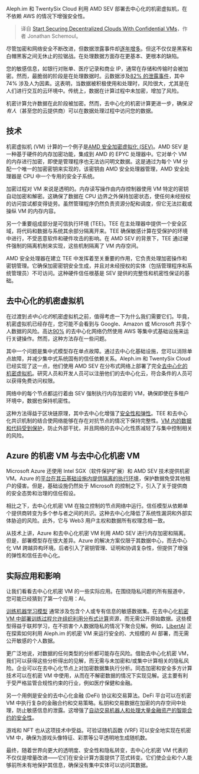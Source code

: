 
<!--
title: 使用机密虚拟机开始保护去中心化云
cover: https://cdn.thenewstack.io/media/2024/10/f0c8c787-fabrizio-conti-athvihiobko-unsplash-scaled.jpg
-->

Aleph.im 和 TwentySix Cloud 利用 AMD SEV 部署去中心化的机密虚拟机，在不依赖 AWS 的情况下增强安全性。

> 译自 [Start Securing Decentralized Clouds With Confidential VMs](https://thenewstack.io/start-securing-decentralized-clouds-with-confidential-vms/)，作者 Jonathan Schemoul。

尽管加密和网络安全不断改进，但数据泄露事件却[逐年增多](https://www.statista.com/statistics/273550/data-breaches-recorded-in-the-united-states-by-number-of-breaches-and-records-exposed/)。但这不仅仅是黑客和白帽黑客之间无休止的拉锯战。在处理数据方面存在更基本、更根本的缺陷。

您的敏感信息，如银行对账单、医疗记录和商业 IP，通常在存储和传输时会被加密。然而，最脆弱的阶段是在处理数据时。云数据涉及[82% 的泄露事件](https://secureframe.com/blog/data-breach-statistics/)，其中 74% 涉及人为因素。这表明，当数据被积极使用和处理时，风险很大，尤其是在人们进行交互的云环境中。传统上，数据在计算过程中未加密，增加了风险。

机密计算允许数据在此阶段被加密。然而，去中心化的机密计算更进一步，确保*没有人*（甚至您的云提供商）可以在数据处理过程中访问您的数据。

## 技术

机密虚拟机 (VM) 计算的一个例子是[AMD 安全加密虚拟化 (SEV)](https://www.amd.com/en/developer/sev.html)。AMD SEV 是一种基于硬件的内存加密功能，集成到 AMD 的 EPYC 处理器中。它对单个 VM 的内存进行加密，即使是管理程序也无法访问明文数据。这是通过为每个 VM 分配一个唯一的加密密钥来实现的，该密钥由 AMD 安全处理器管理，AMD 安全处理器是 CPU 中一个专用的安全子系统。

加密过程对 VM 来说是透明的。内存读写操作由内存控制器使用 VM 特定的密钥自动加密和解密。这确保了数据在 CPU 边界之外保持加密状态，使任何未经授权的访问尝试都变得徒劳。虽然管理程序仍然负责资源分配和调度，但它无法拦截或操纵 VM 的内存内容。

另一个重要组成部分是可信执行环境 (TEE)。TEE 在主处理器中提供一个安全区域，将代码和数据与系统其余部分隔离开来。TEE 确保敏感计算在受保护的环境中进行，不受恶意软件和硬件攻击的影响。在 AMD SEV 的背景下，TEE 通过硬件强制的隔离机制来实现，这些机制隔离了 VM 内存空间。

AMD 安全处理器在建立 TEE 中发挥着至关重要的作用，它负责处理加密操作和密钥管理。它确保加密密钥安全生成，并且对未经授权的实体（包括管理程序和系统管理员）不可访问。这种硬件信任根基是 SEV 提供的完整性和机密性保证的基础。

## 去中心化的机密虚拟机

在过渡到*去中心化的*机密虚拟机之前，值得考虑一下为什么我们需要它们。毕竟，机密虚拟机已经存在，您可能不会看到与 Google、Amazon 或 Microsoft 共享个人数据的风险。高达[90%](https://storecloud.org/store-cloud/node-centralization) 的去中心化网络仍然使用 AWS 等集中式基础设施来运行关键操作。然而，这种方法存在一些问题。

其中一个问题是集中式模型存在单点故障。通过去中心化基础设施，您可以消除单点故障，并减少集中式系统固有的信任依赖关系。Aleph.im 和 TwentySix Cloud 已经实现了这一点，他们使用 AMD SEV 在分布式网络上部署了完全[去中心化的机密虚拟机](https://console.twentysix.cloud/)。研究人员和开发人员可以注册他们的去中心化云，符合条件的人员可以获得免费访问权限。

网络中的每个节点都运行着由 SEV 强制执行内存加密的 VM，确保即使在多租户环境中，数据也保持机密性。

这种方法得益于区块链原理，其中去中心化增强了[安全性和弹性](https://thenewstack.io/build-resilient-secure-microservices-with-microsegmentation/)。TEE 和去中心化共识机制的结合使网络能够在存在对抗节点的情况下保持完整性。[VM 内的数据和代码受到保护](https://thenewstack.io/the-data-protection-challenges-of-kubernetes/)，防止外部干扰，并且网络的去中心化性质减轻了与集中控制相关的风险。

## Azure 的机密 VM 与去中心化机密 VM

Microsoft Azure 还使用 Intel SGX（软件保护扩展）和 AMD SEV 技术提供机密 VM。Azure 的[平台在其云基础设施内提供隔离的执行环境](https://thenewstack.io/infrastructure-as-code-or-cloud-platforms-you-decide/)，保护数据免受其他租户的侵害。但是，基础设施仍然处于 Microsoft 的控制之下，引入了关于提供商的安全态势和治理的信任假设。

相比之下，去中心化机密 VM 在独立控制的节点网络中运行。信任模型从依赖单个提供商转变为多个参与者之间的共识。这种去中心化降低了系统性漏洞和外部实体胁迫的风险。此外，它与 Web3 用户主权和数据所有权理念相一致。

从技术上讲，Azure 和去中心化机密 VM 利用 AMD SEV 进行内存加密和隔离。但是，部署模型存在很大差异。Azure 的解决方案仅限于其数据中心，而去中心化 VM 跨越异构环境。后者引入了密钥管理、证明和协调复杂性，但提供了增强的弹性和信任去中心化。

## 实际应用和影响

让我们看看去中心化机密 VM 的一些实际应用。在围绕隐私问题的所有报道中，您可能已经猜到了第一个应用：AI。

[训练机器学习模型](https://thenewstack.io/machine-learning-for-real-time-data-analysis-training-models-in-production/) 通常涉及包含个人或专有信息的敏感数据集。在去中心化[机密 VM 中部署训练过程允许组织利用分布式计算](https://thenewstack.io/brendan-burns-everything-you-need-to-know-about-confidential-computing-and-containers/)资源，而无需公开原始数据。这些模型得益于联邦学习，在不损害个人数据隐私的情况下聚合见解。例如，[LibertAI](https://libertai.io/) 正在探索如何利用 Aleph.im 的机密 VM 来运行安全的、大规模的 AI 部署，而无需公开敏感的个人数据。

更广泛地说，对数据的任何类型的分析都可能存在风险。借助去中心化机密 VM，我们可以获得这些分析得出的见解，而无需与未加密和/或集中计算相关的隐私风险。企业可以在去中心化节点上对加密数据集执行分析。同态加密和安全多方计算技术可以在机密 VM 中使用，从而在不解密数据的情况下实现见解。这主要有利于受严格监管合规性约束的行业，例如医疗保健和金融。

另一个用例是安全的去中心化金融 (DeFi) 协议和交易算法。DeFi 平台可以在机密 VM 中执行复杂的金融合约和交易策略。私钥和交易数据在加密的内存空间中处理，防止敏感信息的泄露。这增强了[自动交易机器人和处理大量金融资产的智能合约的安全性](https://thenewstack.io/want-to-mitigate-risk-invest-in-automation/)。

游戏和 NFT 也从这项技术中受益。可验证随机函数 (VRF) 可以安全地实现在机密 VM 中，确保为游戏头像特征、彩票等公平透明地生成随机数。

最终，随着世界向更大的透明度、安全性和隐私转变，去中心化机密 VM 代表的不仅仅是增量改进——它们在安全计算方面提供了范式转变。它们使企业和个人能够前所未有地保护其信息，确保没有集中实体可以访问其数据。

